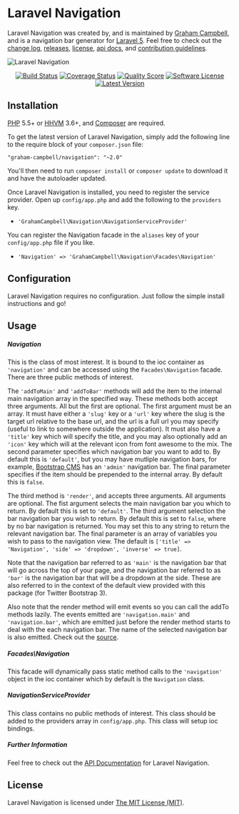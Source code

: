 Laravel Navigation
==================

Laravel Navigation was created by, and is maintained by [Graham Campbell](https://github.com/GrahamCampbell), and is a navigation bar generator for [Laravel 5](http://laravel.com). Feel free to check out the [change log](CHANGELOG.md), [releases](https://github.com/GrahamCampbell/Laravel-Navigation/releases), [license](LICENSE), [api docs](http://docs.grahamjcampbell.co.uk), and [contribution guidelines](CONTRIBUTING.md).

![Laravel Navigation](https://cloud.githubusercontent.com/assets/2829600/4432308/c153cd00-468c-11e4-9fc0-4776b482e6ef.PNG)

<p align="center">
<a href="https://travis-ci.org/GrahamCampbell/Laravel-Navigation"><img src="https://img.shields.io/travis/GrahamCampbell/Laravel-Navigation/master.svg?style=flat-square" alt="Build Status"></img></a>
<a href="https://scrutinizer-ci.com/g/GrahamCampbell/Laravel-Navigation/code-structure"><img src="https://img.shields.io/scrutinizer/coverage/g/GrahamCampbell/Laravel-Navigation.svg?style=flat-square" alt="Coverage Status"></img></a>
<a href="https://scrutinizer-ci.com/g/GrahamCampbell/Laravel-Navigation"><img src="https://img.shields.io/scrutinizer/g/GrahamCampbell/Laravel-Navigation.svg?style=flat-square" alt="Quality Score"></img></a>
<a href="LICENSE"><img src="https://img.shields.io/badge/license-MIT-brightgreen.svg?style=flat-square" alt="Software License"></img></a>
<a href="https://github.com/GrahamCampbell/Laravel-Navigation/releases"><img src="https://img.shields.io/github/release/GrahamCampbell/Laravel-Navigation.svg?style=flat-square" alt="Latest Version"></img></a>
</p>


## Installation

[PHP](https://php.net) 5.5+ or [HHVM](http://hhvm.com) 3.6+, and [Composer](https://getcomposer.org) are required.

To get the latest version of Laravel Navigation, simply add the following line to the require block of your `composer.json` file:

```
"graham-campbell/navigation": "~2.0"
```

You'll then need to run `composer install` or `composer update` to download it and have the autoloader updated.

Once Laravel Navigation is installed, you need to register the service provider. Open up `config/app.php` and add the following to the `providers` key.

* `'GrahamCampbell\Navigation\NavigationServiceProvider'`

You can register the Navigation facade in the `aliases` key of your `config/app.php` file if you like.

* `'Navigation' => 'GrahamCampbell\Navigation\Facades\Navigation'`


## Configuration

Laravel Navigation requires no configuration. Just follow the simple install instructions and go!


## Usage

##### Navigation

This is the class of most interest. It is bound to the ioc container as `'navigation'` and can be accessed using the `Facades\Navigation` facade. There are three public methods of interest.

The `'addToMain'` and `'addToBar'` methods will add the item to the internal main navigation array in the specified way. These methods both accept three arguments. All but the first are optional. The first argument must be an array. It must have either a `'slug'` key or a `'url'` key where the slug is the target url relative to the base url, and the url is a full url you may specify (useful to link to somewhere outside the application). It must also have a `'title'` key which will specify the title, and you may also optionally add an `'icon'` key which will at the relevant icon from font awesome to the mix. The second parameter specifies which navigation bar you want to add to. By default this is `'default'`, but you may have mutliple navigation bars, for example, [Bootstrap CMS](https://github.com/BootstrapCMS/CMS) has an `'admin'` navigation bar. The final parameter specifies if the item should be prepended to the internal array. By default this is `false`.

The third method is `'render'`, and accepts three arguments. All arguments are optional. The fist argument selects the main navigation bar you which to return. By default this is set to `'default'`. The third argument selection the bar navigation bar you wish to return. By default this is set to `false`, where by no bar navigation is returned. You may set this to any string to return the relevant navigation bar. The final parameter is an array of variables you wish to pass to the navigation view. The default is `['title' => 'Navigation', 'side' => 'dropdown', 'inverse' => true]`.

Note that the navigation bar referred to as `'main'` is the navigation bar that will go across the top of your page, and the navigation bar referred to as `'bar'` is the navigation bar that will be a dropdown at the side. These are also referred to in the context of the default view provided with this package (for Twitter Bootstrap 3).

Also note that the render method will emit events so you can call the addTo methods lazily. The events emitted are `'navigation.main'` and `'navigation.bar'`, which are emitted just before the render method starts to deal with the each navigation bar. The name of the selected navigation bar is also emitted. Check out the [source](https://github.com/GrahamCampbell/Laravel-Navigation/blob/master/src/Navigation.php).

##### Facades\Navigation

This facade will dynamically pass static method calls to the `'navigation'` object in the ioc container which by default is the `Navigation` class.

##### NavigationServiceProvider

This class contains no public methods of interest. This class should be added to the providers array in `config/app.php`. This class will setup ioc bindings.

##### Further Information

Feel free to check out the [API Documentation](http://docs.grahamjcampbell.co.uk) for Laravel Navigation.


## License

Laravel Navigation is licensed under [The MIT License (MIT)](LICENSE).
